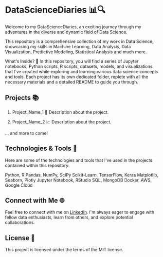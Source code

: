 # DataScienceDiaries 📊🔍
Welcome to my DataScienceDiaries, an exciting journey through my adventures in the diverse and dynamic field of Data Science.

This repository is a comprehensive collection of my work in Data Science, showcasing my skills in Machine Learning, Data Analysis, Data Visualization, Predictive Modeling, Statistical Analysis and much more.

What's Inside? 📁
In this repository, you will find a series of Jupyter notebooks, Python scripts, R scripts, datasets, models, and visualizations that I've created while exploring and learning various data science concepts and tools. Each project has its own dedicated folder, replete with all the necessary materials and a detailed README to guide you through.

## Projects 📚
1. Project_Name_1 🚀
Description about the project.

2. Project_Name_2 📈
Description about the project.

... and more to come!

## Technologies & Tools 🔧
Here are some of the technologies and tools that I've used in the projects contained within this repository:

Python, R
Pandas, NumPy, SciPy
Scikit-Learn, TensorFlow, Keras
Matplotlib, Seaborn, Plotly
Jupyter Notebook, RStudio
SQL, MongoDB
Docker, AWS, Google Cloud
## Connect with Me 🌐
Feel free to connect with me on [LinkedIn](https://www.linkedin.com/in/kzahorulko/). I'm always eager to engage with fellow data enthusiasts, learn from others, and explore potential collaborations.

## License 📜
This project is licensed under the terms of the MIT license.
